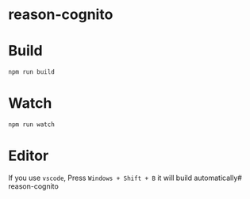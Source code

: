 # reason-cognito

# Build

```
npm run build
```

# Watch

```
npm run watch
```

# Editor

If you use `vscode`, Press `Windows + Shift + B` it will build automatically# reason-cognito
